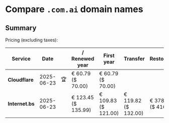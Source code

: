 # Compare `.com.ai` domain names

## Summary

Pricing (excluding taxes):

| Service | Date |  | / Renewed year | First year | Transfer | Restoration |
|--|--|--|--|--|--|--|
| **Cloudflare** | 2025-06-23 | 🏆 | € 60.79<br>($ 70.00) | € 60.79<br>($ 70.00) |  |  |
| **Internet.bs** | 2025-06-23 |  | € 123.45<br>($ 135.99) | € 109.83<br>($ 121.00) | € 119.82<br>($ 132.00) | € 378.35<br>($ 416.79) |
